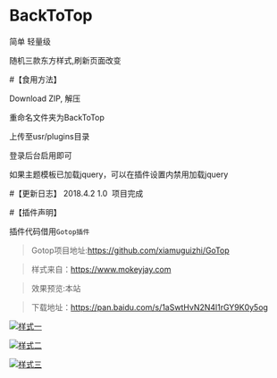 # BackToTop

简单 轻量级

随机三款东方样式,刷新页面改变

#【食用方法】

Download ZIP, 解压

重命名文件夹为BackToTop

上传至usr/plugins目录

登录后台启用即可

如果主题模板已加载jquery，可以在插件设置内禁用加载jquery

#【更新日志】
2018.4.2  1.0  项目完成

#【插件声明】

插件代码借用`Gotop插件`
>Gotop项目地址:https://github.com/xiamuguizhi/GoTop

>样式来自：https://www.mokeyjay.com

>效果预览:本站

>下载地址：https://pan.baidu.com/s/1aSwtHvN2N4l1rGY9K0y5og

[![样式一](https://wx2.sinaimg.cn/large/006eY07Igy1fpya477yfvj30lj0jljtl.jpg "样式一")](https://wx2.sinaimg.cn/large/006eY07Igy1fpya477yfvj30lj0jljtl.jpg "样式一")

[![样式二](https://wx2.sinaimg.cn/large/006eY07Igy1fpya4jew27j30j40fugm2.jpg "样式二")](https://wx2.sinaimg.cn/large/006eY07Igy1fpya4jew27j30j40fugm2.jpg "样式二")

[![样式三](https://wx2.sinaimg.cn/large/006eY07Igy1fpya4r8f92j30i90h83yy.jpg "样式三")](https://wx2.sinaimg.cn/large/006eY07Igy1fpya4r8f92j30i90h83yy.jpg "样式三")
